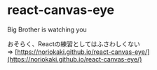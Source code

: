 # react-canvas-eye

Big Brother is watching you

おそらく、Reactの練習としてはふさわしくない  
=> [https://noriokaki.github.io/react-canvas-eye/](https://noriokaki.github.io/react-canvas-eye/)
